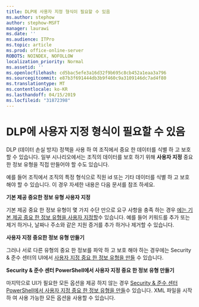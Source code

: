 ```yaml
---
title: DLP에 사용자 지정 형식이 필요할 수 있음
ms.author: stephow
author: stephow-MSFT
manager: laurawi
ms.date: ''
ms.audience: ITPro
ms.topic: article
ms.prod: office-online-server
ROBOTS: NOINDEX, NOFOLLOW
localization_priority: Normal
ms.assetid: ''
ms.openlocfilehash: cd5bac5efe3a16d32f9b695c8cb452a1eaa3a796
ms.sourcegitcommit: e87b3f691444db3b9f460c9a3109146dc7ad4f80
ms.translationtype: MT
ms.contentlocale: ko-KR
ms.lasthandoff: 04/15/2019
ms.locfileid: "31872398"
---
```

# <a name="dlp-might-need-a-custom-type"></a>DLP에 사용자 지정 형식이 필요할 수 있음

DLP (데이터 손실 방지) 정책을 사용 하 여 조직에서 중요 한 데이터를 식별 하 고 보호할 수 있습니다. 일부 시나리오에서는 조직의 데이터를 보호 하기 위해 **사용자 지정** 중요 한 정보 유형을 직접 만들어야 할 수도 있습니다.

예를 들어 조직에서 조직의 특정 형식으로 직원 id 또는 기타 데이터를 식별 하 고 보호 해야 할 수 있습니다. 이 경우 자세한 내용은 다음 문서를 참조 하세요. 
  
 **기본 제공 중요한 정보 유형 사용자 지정**
  
기본 제공 중요 한 정보 유형이 몇 가지 수단 만으로 요구 사항을 충족 하는 경우 [에는 기본 제공 중요 한 정보 유형을 사용자 지정할](https://docs.microsoft.com/en-us/office365/securitycompliance/customize-a-built-in-sensitive-information-type)수 있습니다. 예를 들어 키워드를 추가 또는 제거 하거나, 날짜나 주소와 같은 지원 증거를 추가 하거나 제거할 수 있습니다.
  
 **사용자 지정 중요한 정보 유형 만들기**
  
그러나 서로 다른 유형의 중요 한 정보를 파악 하 고 보호 해야 하는 경우에는 Security & 준수 센터의 UI에서 [사용자 지정 중요 한 정보 유형을 만들](https://docs.microsoft.com/en-us/office365/securitycompliance/create-a-custom-sensitive-information-type) 수 있습니다. 
  
**Security & 준수 센터 PowerShell에서 사용자 지정 중요 한 정보 유형 만들기**

마지막으로 UI가 필요한 모든 옵션을 제공 하지 않는 경우 [Security & 준수 센터 PowerShell에서 사용자 지정 중요 한 정보 유형을 만들](https://docs.microsoft.com/en-us/office365/securitycompliance/create-a-custom-sensitive-information-type-in-scc-powershell)수 있습니다. XML 파일을 시작 하 여 사용 가능한 모든 옵션을 사용할 수 있습니다.

    
